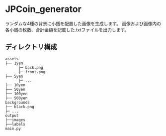 # JPCoin_generator

ランダムな4種の背景に小銭を配置した画像を生成します。
画像および画像内の各小銭の枚数、合計金額を記載した.txtファイルを出力します。

## ディレクトリ構成
```
assets
├── 1yen
      ├─ back.png
      ├─ front.png
├── 5yen
      ├─ ...
├── 10yen
├── 50yen
├── 100yen
├── 500yen
backgrounds
├── black.png
├─ ...
output
├──images
├──labels
main.py
```
